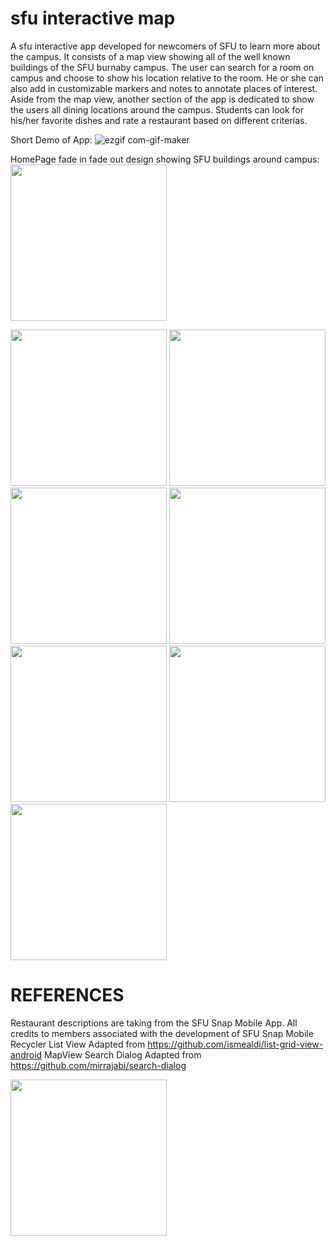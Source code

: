 # sfu interactive map
A sfu interactive app developed for newcomers of SFU to learn more about the campus. It consists of a map view showing all of the well known buildings of the SFU burnaby campus. The user can search for a room on campus and choose to show his location relative to the room. He or she can also add in customizable markers and notes to annotate places of interest. Aside from the map view, another section of the app is dedicated to show the users all dining locations around the campus. Students can look for his/her favorite dishes and rate a restaurant based on different criterias.

Short Demo of App:
![ezgif com-gif-maker](https://user-images.githubusercontent.com/32232680/85930172-056afe00-b86f-11ea-9b63-3415220c92d5.gif)

HomePage fade in fade out design showing SFU buildings around campus:
<img src="https://user-images.githubusercontent.com/32232680/85930192-43682200-b86f-11ea-8220-3c82b2c6e30c.jpg" width="250"/>

<img src="https://user-images.githubusercontent.com/32232680/85930194-46fba900-b86f-11ea-9252-f7a4a1c2a815.jpg" width="250"/>

<img src="https://user-images.githubusercontent.com/32232680/85930196-495e0300-b86f-11ea-859a-5bf55970ad0d.jpg" width="250"/>

<img src="https://user-images.githubusercontent.com/32232680/85930198-4b27c680-b86f-11ea-9cea-e04440ebcdb7.jpg" width="250"/>

<img src="https://user-images.githubusercontent.com/32232680/85930199-4bc05d00-b86f-11ea-9ab5-268c21388f69.jpg" width="250"/>

<img src="https://user-images.githubusercontent.com/32232680/85930200-4c58f380-b86f-11ea-8713-aa20fef2c3fd.jpg" width="250"/>

<img src="https://user-images.githubusercontent.com/32232680/85930201-4d8a2080-b86f-11ea-91ae-16dc41673f75.jpg" width="250"/>

<img src="https://user-images.githubusercontent.com/32232680/85930202-4e22b700-b86f-11ea-8e18-757654fc3911.jpg" width="250"/>

# REFERENCES

Restaurant descriptions are taking from the SFU Snap Mobile App. All credits to members associated with the development of SFU Snap Mobile
Recycler List View Adapted from https://github.com/ismealdi/list-grid-view-android
MapView Search Dialog Adapted from https://github.com/mirrajabi/search-dialog

<img src="https://user-images.githubusercontent.com/32232680/85932070-e031bc00-b87d-11ea-8cff-758fb8565a31.jpg" width="250"/>
